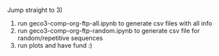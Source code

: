 
Jump straight to 3)

1) run geco3-comp-org-ftp-all.ipynb to generate csv files with all info
2) run geco3-comp-org-ftp-random.ipynb to generate csv file for random/repetitive sequences 
3) run plots and have fund :)
